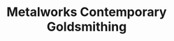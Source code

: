 ---
title: "Metalworks Contemporary Goldsmithing"
url: /kingston/metalworks-contemporary-goldsmithing/
shop: jewelry
---